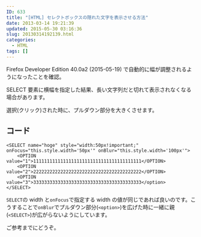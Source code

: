 ```yaml
---
ID: 633
title: "[HTML] セレクトボックスの隠れた文字を表示させる方法"
date: 2013-03-14 19:21:39
updated: 2015-05-30 03:16:36
slug: 20130314192139.html
categories:
  - HTML
tags: []
---
```


<div class="alert alert-danger">Firefox Developer Edition 40.0a2 (2015-05-19) で自動的に幅が調整されるようになったことを確認。</div>

SELECT 要素に横幅を指定した結果、長い文字列だと切れて表示されなくなる場合があります。

選択(クリック)された時に、プルダウン部分を大きくさせます。

<!--more-->

## コード

```language-html
<SELECT name="hoge" style="width:50px!important;" onFocus="this.style.width='50px'" onBlur="this.style.width='100px'">
    <OPTION value="1">1111111111111111111111111111111111111111</OPTION>
    <OPTION value="2">2222222222222222222222222222222222222222</OPTION>
    <OPTION value="3">3333333333333333333333333333333333333333</option>
</SELECT>
```

`SELECT`の width と`onFocus`で指定する width の値が同じであれば良いのです。こうすることで`onBlur`でプルダウン部分(`<option>`)を広げた時に一緒に親(`<SELECT>`)が広がらないようにしています。

ご参考までにどうぞ。
